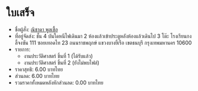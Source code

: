 # ใบเสร็จ
- ชื่อผู้สั่ง: [ณิชาดา พูลเชื้อ](https://chayapholsmile.github.io/Users/th/nichada_poolchuae.html)
- ที่อยู่จัดส่ง: ชั้น 4 บันใดหนีไฟเดินมา 2 ห้องแล้วเข้าประตูหลังห้องแล้วเดินไป 3 โต๊ะ โรงเรียนกงลี้จงซัน 111  ซอยเทอดไท 23  ถนนราชพฤกษ์  แขวงบางยี่เรือ  เขตธนบุรี  กรุงเทพมหานคร  10600
- รายการ:
  - งานประวัติศาสตร์ ชิ้นที่ 1 (ได้รับแล้ว)
  - งานประวัติศาสตร์ ชิ้นที่ 2 (ยังไม่พบไฟล์)
- ราคาสุทธิ: 6.00 บาทไทย
- ส่วนลด: 6.00 บาทไทย
- รวมราคาทั้งหมดหลังหักส่วนลด: 0.00 บาทไทย
